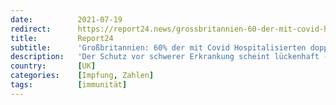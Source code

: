 ```yaml
---
date:          2021-07-19
redirect:      https://report24.news/grossbritannien-60-der-mit-covid-hospitalisierten-sind-doppelt-geimpft/
title:         Report24
subtitle:      'Großbritannien: 60% der mit Covid Hospitalisierten doppelt geimpft?'
description:   'Der Schutz vor schwerer Erkrankung scheint lückenhaft - dennoch will GB die Impfung zur Voraussetzung für etwa Clubbesuche machen.'
country:       [UK]
categories:    [Impfung, Zahlen]
tags:          [immunität]
---
```

